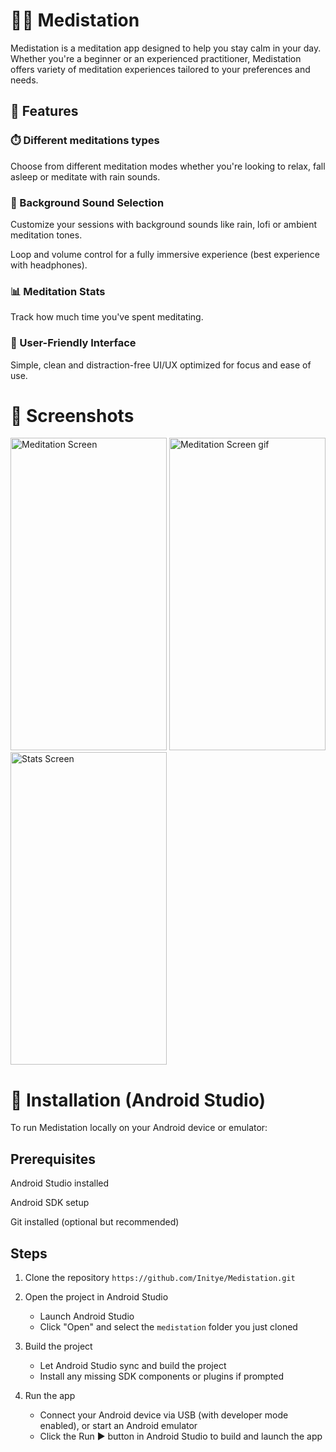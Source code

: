 # 🧘‍♂️ Medistation
Medistation is a meditation app designed to help you stay calm in your day. Whether you're a beginner or an experienced practitioner, Medistation offers variety of meditation experiences tailored to your preferences and needs.

## 🌟 Features
### ⏱️ Different meditations types

Choose from different meditation modes whether you're looking to relax, fall asleep or meditate with rain sounds.

### 🎵 Background Sound Selection

Customize your sessions with background sounds like rain, lofi or ambient meditation tones.

Loop and volume control for a fully immersive experience (best experience with headphones).

### 📊 Meditation Stats

Track how much time you've spent meditating.

### 🧘 User-Friendly Interface

Simple, clean and distraction-free UI/UX optimized for focus and ease of use.

# 📱 Screenshots
<p float="left"> 
  <img src="https://github.com/user-attachments/assets/1e2befdf-9bd2-4bc9-adc6-0cb6df6c100f" alt="Meditation Screen" width="250" height="500"/> 
  <img src="https://github.com/user-attachments/assets/9c816bbd-9aaf-4d44-9941-d66bd8235c51" alt="Meditation Screen gif" width="250" height="500"/> 
  <img src="https://github.com/user-attachments/assets/a67ce0c2-4b0f-4a83-8a1f-04763c6967e2" alt="Stats Screen" width="250" height="500"/> 
</p>


# 🚀 Installation (Android Studio)
To run Medistation locally on your Android device or emulator:

## Prerequisites
Android Studio installed

Android SDK setup

Git installed (optional but recommended)

## Steps
1. Clone the repository
   ``` https://github.com/Initye/Medistation.git ``` 

2. Open the project in Android Studio  
   - Launch Android Studio  
   - Click "Open" and select the `medistation` folder you just cloned

3. Build the project  
   - Let Android Studio sync and build the project  
   - Install any missing SDK components or plugins if prompted

4. Run the app  
   - Connect your Android device via USB (with developer mode enabled), or start an Android emulator  
   - Click the Run ▶️ button in Android Studio to build and launch the app
